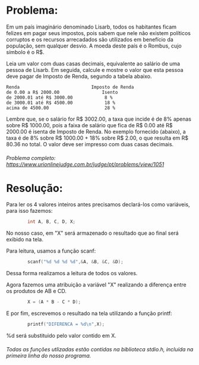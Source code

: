 # Problema:

Em um país imaginário denominado Lisarb, todos os habitantes ficam felizes em pagar seus impostos, pois sabem que nele não existem políticos corruptos e os recursos arrecadados são utilizados em benefício da população, sem qualquer desvio. A moeda deste país é o Rombus, cujo símbolo é o R$.

Leia um valor com duas casas decimais, equivalente ao salário de uma pessoa de Lisarb. Em seguida, calcule e mostre o valor que esta pessoa deve pagar de Imposto de Renda, segundo a tabela abaixo.

	Renda							Imposto de Renda
	de 0.00 a R$ 2000.00				Isento
	de 2000.01 até R$ 3000.00			 8 %
	de 3000.01 até R$ 4500.00			 18 %
	acima de 4500.00					 28 %

Lembre que, se o salário for R$ 3002.00, a taxa que incide é de 8% apenas sobre R$ 1000.00, pois a faixa de salário que fica de R$ 0.00 até R$ 2000.00 é isenta de Imposto de Renda. No exemplo fornecido (abaixo), a taxa é de 8% sobre R$ 1000.00 + 18% sobre R$ 2.00, o que resulta em R$ 80.36 no total. O valor deve ser impresso com duas casas decimais.

###### Problema completo: https://www.urionlinejudge.com.br/judge/pt/problems/view/1051

# Resolução:

Para ler os 4 valores inteiros antes precisamos declará-los como variáveis, para isso fazemos:
```c
        int A, B, C, D, X;
```

No nosso caso, em "X" será armazenado o resultado que ao final será exibido na tela.

Para leitura, usamos a função scanf:
```c
        scanf("%d %d %d %d",&A, &B, &C, &D);
```
Dessa forma realizamos a leitura de todos os valores. 

Agora fazemos uma atribuição a variável "X" realizando a diferença entre os produtos de AB e CD.
```c
        X = (A * B - C * D);
```
E por fim, escrevemos o resultado na tela utilizando a função printf:
```c
        printf("DIFERENCA = %d\n",X);
```
%d será substituido pelo valor contido em X.

###### Todas as funções utlizadas estão contidas na biblioteca stdio.h, incluída na primeira linha do nosso programa.


